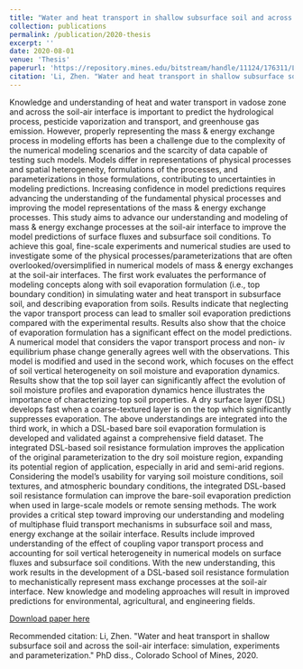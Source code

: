 ```yaml
---
title: "Water and heat transport in shallow subsurface soil and across the soil-air interface: simulation, experiments and parameterization"
collection: publications
permalink: /publication/2020-thesis
excerpt: ''
date: 2020-08-01
venue: 'Thesis'
paperurl: 'https://repository.mines.edu/bitstream/handle/11124/176311/Li_mines_0052E_12069.pdf?sequence=1&isAllowed=y'
citation: 'Li, Zhen. "Water and heat transport in shallow subsurface soil and across the soil-air interface: simulation, experiments and parameterization." PhD diss., Colorado School of Mines, 2020'
---
```

Knowledge and understanding of heat and water transport in vadose zone and across the
soil-air interface is important to predict the hydrological process, pesticide vaporization and
transport, and greenhouse gas emission. However, properly representing the mass & energy
exchange process in modeling efforts has been a challenge due to the complexity of the numerical
modeling scenarios and the scarcity of data capable of testing such models. Models differ in
representations of physical processes and spatial heterogeneity, formulations of the processes, and
parameterizations in those formulations, contributing to uncertainties in modeling predictions.
Increasing confidence in model predictions requires advancing the understanding of the
fundamental physical processes and improving the model representations of the mass & energy
exchange processes.
This study aims to advance our understanding and modeling of mass & energy exchange
processes at the soil-air interface to improve the model predictions of surface fluxes and subsurface
soil conditions. To achieve this goal, fine-scale experiments and numerical studies are used to
investigate some of the physical processes/parameterizations that are often
overlooked/oversimplified in numerical models of mass & energy exchanges at the soil-air
interfaces. The first work evaluates the performance of modeling concepts along with soil
evaporation formulation (i.e., top boundary condition) in simulating water and heat transport in
subsurface soil, and describing evaporation from soils. Results indicate that neglecting the vapor
transport process can lead to smaller soil evaporation predictions compared with the experimental
results. Results also show that the choice of evaporation formulation has a significant effect on the
model predictions. A numerical model that considers the vapor transport process and non-
iv
equilibrium phase change generally agrees well with the observations. This model is modified and
used in the second work, which focuses on the effect of soil vertical heterogeneity on soil moisture
and evaporation dynamics. Results show that the top soil layer can significantly affect the
evolution of soil moisture profiles and evaporation dynamics hence illustrates the importance of
characterizing top soil properties. A dry surface layer (DSL) develops fast when a coarse-textured
layer is on the top which significantly suppresses evaporation. The above understandings are
integrated into the third work, in which a DSL-based bare soil evaporation formulation is
developed and validated against a comprehensive field dataset. The integrated DSL-based soil
resistance formulation improves the application of the original parameterization to the dry soil
moisture region, expanding its potential region of application, especially in arid and semi-arid
regions. Considering the model’s usability for varying soil moisture conditions, soil textures, and
atmospheric boundary conditions, the integrated DSL-based soil resistance formulation can
improve the bare-soil evaporation prediction when used in large-scale models or remote sensing
methods.
The work provides a critical step toward improving our understanding and modeling of
multiphase fluid transport mechanisms in subsurface soil and mass, energy exchange at the soilair interface. Results include improved understanding of the effect of coupling vapor transport
process and accounting for soil vertical heterogeneity in numerical models on surface fluxes and
subsurface soil conditions. With the new understanding, this work results in the development of a
DSL-based soil resistance formulation to mechanistically represent mass exchange processes at
the soil-air interface. New knowledge and modeling approaches will result in improved predictions
for environmental, agricultural, and engineering fields. 

[Download paper here](https://repository.mines.edu/bitstream/handle/11124/176311/Li_mines_0052E_12069.pdf?sequence=1&isAllowed=y)

Recommended citation: Li, Zhen. "Water and heat transport in shallow subsurface soil and across the soil-air interface: simulation, experiments and parameterization." PhD diss., Colorado School of Mines, 2020.